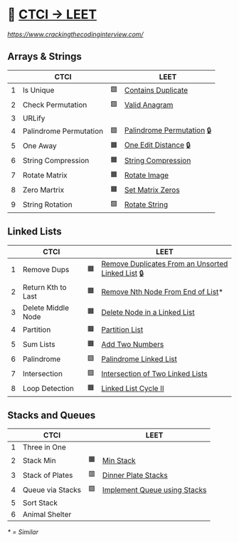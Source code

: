 📗 [CTCI -> LEET](https://leetcode.com/discuss/post/1152824/cracking-the-coding-interview-6th-editio-97nm/)
=================

_https://www.crackingthecodinginterview.com/_


Arrays & Strings
----------------

|    | CTCI                   |    | LEET 
|----|------------------------|----|-----
|  1 | Is Unique              | 🟩 | [Contains Duplicate](https://leetcode.com/problems/contains-duplicate/)
|  2 | Check Permutation      | 🟩 | [Valid Anagram](https://leetcode.com/problems/valid-anagram/)
|  3 | URLify                 | 
|  4 | Palindrome Permutation | 🟩 | [Palindrome Permutation](https://leetcode.com/problems/palindrome-permutation/) [🔒](https://leetcode.ca/2016-08-22-266-Palindrome-Permutation/)
|  5 | One Away               | 🟧 | [One Edit Distance](https://leetcode.com/problems/one-edit-distance/) [🔒](https://leetcode.ca/2016-05-09-161-One-Edit-Distance/)
|  6 | String Compression     | 🟧 | [String Compression](https://leetcode.com/problems/string-compression/)
|  7 | Rotate Matrix          | 🟧 | [Rotate Image](https://leetcode.com/problems/rotate-image/)
|  8 | Zero Martrix           | 🟧 | [Set Matrix Zeros](https://leetcode.com/problems/set-matrix-zeroes/)
|  9 | String Rotation        | 🟩 | [Rotate String](https://leetcode.com/problems/rotate-string/)


Linked Lists
------------

|    | CTCI                   |    | LEET
|----|------------------------|----|-----
|  1 | Remove Dups            | 🟧 | [Remove Duplicates From an Unsorted Linked List](https://leetcode.com/problems/remove-duplicates-from-an-unsorted-linked-list/) [🔒](https://leetcode.ca/2020-12-09-1836-Remove-Duplicates-From-an-Unsorted-Linked-List/)
|  2 | Return Kth to Last     | 🟧 | [Remove Nth Node From End of List](https://leetcode.com/problems/remove-nth-node-from-end-of-list/)*
|  3 | Delete Middle Node     | 🟧 | [Delete Node in a Linked List](https://leetcode.com/problems/delete-node-in-a-linked-list/)
|  4 | Partition              | 🟧 | [Partition List](https://leetcode.com/problems/partition-list/)
|  5 | Sum Lists              | 🟧 | [Add Two Numbers](https://leetcode.com/problems/add-two-numbers/)
|  6 | Palindrome             | 🟩 | [Palindrome Linked List](https://leetcode.com/problems/palindrome-linked-list/)
|  7 | Intersection           | 🟩 | [Intersection of Two Linked Lists](https://leetcode.com/problems/intersection-of-two-linked-lists/)
|  8 | Loop Detection         | 🟧 | [Linked List Cycle II](https://leetcode.com/problems/linked-list-cycle-ii/)


Stacks and Queues
-----------------

|    | CTCI                  |    | LEET
|----|-----------------------|----|-----
|  1 | Three in One          |    |
|  2 | Stack Min             | 🟧 | [Min Stack](https://leetcode.com/problems/min-stack/)
|  3 | Stack of Plates       | 🟥 | [Dinner Plate Stacks](https://leetcode.com/problems/dinner-plate-stacks/)
|  4 | Queue via Stacks      | 🟩 | [Implement Queue using Stacks](https://leetcode.com/problems/implement-queue-using-stacks/)
|  5 | Sort Stack            |    |
|  6 | Animal Shelter        |    |


_* = Similar_
